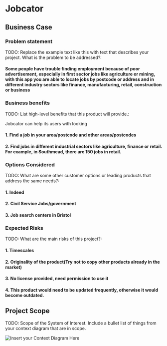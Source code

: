 # Jobcator

## Business Case

### Problem statement
TODO: Replace the example text like this with text that describes your project. What is the problem to be addressed?: 
#### Some people have trouble finding employment because of poor advertisement, especially in first sector jobs like agriculture or mining, with this app you are able to locate jobs by postcode or address and in different industry sectors like finance, manufacturing, retail, construction or business

### Business benefits
TODO: List high-level benefits that this product will provide.:

Jobcator can help its users with looking

#### 1. Find a job in your area/postcode and other areas/postcodes
#### 2. Find jobs in different industrial sectors like agriculture, finance or retail. For example, in Southmead, there are 150 jobs in retail.

### Options Considered
TODO: What are some other customer options or leading products that address the same needs?: 
#### 1. Indeed
#### 2. Civil Service Jobs/government
#### 3. Job search centers in Bristol

### Expected Risks
TODO: What are the main risks of this project?:
#### 1. Timescales
#### 2. Originality of the product(Try not to copy other products already in the market)
#### 3. No license provided, need permission to use it 
#### 4. This product would need to be updated frequently, otherwise it would become outdated.

## Project Scope
TODO: Scope of the System of Interest. Include a bullet list of things from your context diagram that are in scope.

![Insert your Context Diagram Here](images/context.png)
